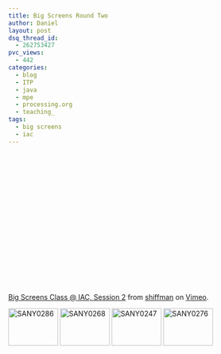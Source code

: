```yaml
---
title: Big Screens Round Two
author: Daniel
layout: post
dsq_thread_id:
  - 262753427
pvc_views:
  - 442
categories:
  - blog
  - ITP
  - java
  - mpe
  - processing.org
  - teaching_
tags:
  - big screens
  - iac
---
```

<p><object width="500" height="281"><param name="allowfullscreen" value="true" /><param name="allowscriptaccess" value="always" /><param name="movie" value="http://vimeo.com/moogaloop.swf?clip_id=2063114&amp;server=vimeo.com&amp;show_title=1&amp;show_byline=0&amp;show_portrait=0&amp;color=00ADEF&amp;fullscreen=1" /><embed src="http://vimeo.com/moogaloop.swf?clip_id=2063114&amp;server=vimeo.com&amp;show_title=1&amp;show_byline=0&amp;show_portrait=0&amp;color=00ADEF&amp;fullscreen=1" type="application/x-shockwave-flash" allowfullscreen="true" allowscriptaccess="always" width="500" height="281"></embed></object><br /><a href="http://vimeo.com/2063114?pg=embed&amp;sec=2063114">Big Screens Class @ IAC, Session 2</a> from <a href="http://vimeo.com/shiffman?pg=embed&amp;sec=2063114">shiffman</a> on <a href="http://vimeo.com?pg=embed&amp;sec=2063114">Vimeo</a>.</p>
<p><a href="http://www.flickr.com/photos/shiffman/2970962575/" title="SANY0286 by shiffman, on Flickr"><img src="http://farm4.static.flickr.com/3063/2970962575_81756f6f6c_t.jpg" width="100" height="75" alt="SANY0286" /></a> <a href="http://www.flickr.com/photos/shiffman/2971810936/" title="SANY0268 by shiffman, on Flickr"><img src="http://farm4.static.flickr.com/3173/2971810936_5a2163b241_t.jpg" width="100" height="75" alt="SANY0268" /></a> <a href="http://www.flickr.com/photos/shiffman/2971822534/" title="SANY0247 by shiffman, on Flickr"><img src="http://farm4.static.flickr.com/3164/2971822534_a167d94d2b_t.jpg" width="100" height="75" alt="SANY0247" /></a> <a href="http://www.flickr.com/photos/shiffman/2970964515/" title="SANY0276 by shiffman, on Flickr"><img src="http://farm4.static.flickr.com/3064/2970964515_9ba35a4237_t.jpg" width="100" height="75" alt="SANY0276" /></a></p>
